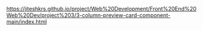 https://jiteshkrs.github.io/project/Web%20Development/Front%20End%20Web%20Dev/project%203/3-column-preview-card-component-main/index.html

